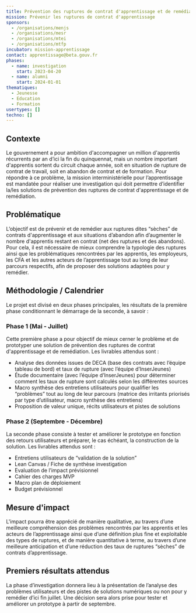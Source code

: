 ```yaml
---
title: Prévention des ruptures de contrat d'apprentissage et de remédiation
mission: Prévenir les ruptures de contrat d'apprentissage
sponsors:
  - /organisations/menjs
  - /organisations/mesr
  - /organisations/mtei
  - /organisations/mtfp
incubator: mission-apprentissage
contact: apprentissage@beta.gouv.fr
phases:
  - name: investigation
    start: 2023-04-20
  - name: alumni
    start: 2024-01-01
thematiques:
  - Jeunesse
  - Education
  - Formation
usertypes: []
techno: []
---
```

## Contexte

Le gouvernement a pour ambition d'accompagner un million d'apprentis récurrents par an d’ici la fin du quinquennat, mais un nombre important d'apprentis sortent du circuit chaque année, soit en situation de rupture de contrat de travail, soit en abandon de contrat et de formation. Pour répondre à ce problème, la mission interministérielle pour l’apprentissage est mandatée pour réaliser une investigation qui doit permettre d’identifier la/les solutions de prévention des ruptures de contrat d'apprentissage et de remédiation.

## Problématique
L’objectif est de prévenir et de remédier aux ruptures dites “sèches” de contrats d'apprentissage et aux situations d’abandon afin d’augmenter le nombre d'apprentis restant en contrat (net des ruptures et des abandons). Pour cela, il est nécessaire de mieux comprendre la typologie des ruptures ainsi que les problématiques rencontrées par les apprentis, les employeurs, les CFA et les autres acteurs de l’apprentissage tout au long de leur parcours respectifs, afin de proposer des solutions adaptées pour y remédier.

## Méthodologie / Calendrier
Le projet est divisé en deux phases principales, les résultats de la première phase conditionnant le démarrage de la seconde, à savoir :

### Phase 1 (Mai - Juillet)

Cette première phase a pour objectif de mieux cerner le problème et de prototyper une solution de prévention des ruptures de contrat d'apprentissage et de remédiation. Les livrables attendus sont :
- Analyse des données issues de DECA (base des contrats avec l’équipe tableau de bord) et taux de rupture (avec l’équipe d’InserJeunes)
- Étude documentaire (avec l’équipe d’InserJeunes) pour déterminer comment les taux de rupture sont calculés selon les différentes sources
- Macro synthèse des entretiens utilisateurs pour qualifier les “problèmes” tout au long de leur parcours (matrice des irritants priorisés par type d’utilisateur, macro synthèse des entretiens)
- Proposition de valeur unique, récits utilisateurs et pistes de solutions

### Phase 2 (Septembre - Décembre)

La seconde phase consiste à tester et améliorer le prototype en fonction des retours utilisateurs et préparer, le cas échéant, la construction de la solution. Les livrables attendus sont :
- Entretiens utilisateurs de “validation de la solution”
- Lean Canvas / Fiche de synthèse investigation
- Evaluation de l’impact prévisionnel
- Cahier des charges MVP
- Macro plan de déploiement
- Budget prévisionnel

## Mesure d'impact

L'impact pourra être apprécié de manière qualitative, au travers d’une meilleure compréhension des problèmes rencontrés par les apprentis et les acteurs de l’apprentissage ainsi que d’une définition plus fine et exploitable des types de ruptures, et de manière quantitative à terme, au travers d’une meilleure anticipation et d’une réduction des taux de ruptures “sèches” de contrats d’apprentissage. 

## Premiers résultats attendus

La phase d’investigation donnera lieu à la présentation de l’analyse des problèmes utilisateurs et des pistes de solutions numériques ou non pour y remédier d’ici fin juillet. Une décision sera alors prise pour tester et améliorer un prototype à partir de septembre.